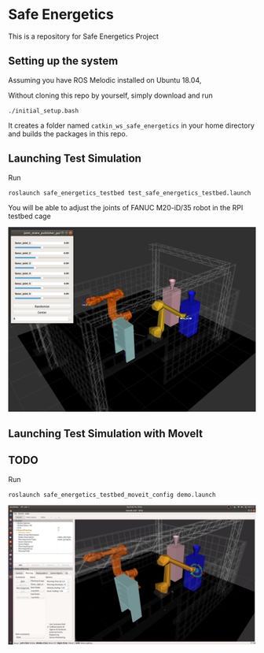 # Safe Energetics
This is a repository for Safe Energetics Project


## Setting up the system

Assuming you have ROS Melodic installed on Ubuntu 18.04,

Without cloning this repo by yourself, simply download and run
```
./initial_setup.bash
```

It creates a folder named `catkin_ws_safe_energetics` in your home directory and builds the packages in this repo.

## Launching Test Simulation

Run
```
roslaunch safe_energetics_testbed test_safe_energetics_testbed.launch
```

You will be able to adjust the joints of FANUC M20-iD/35 robot in the RPI testbed cage

![test_simulation](/.readme_include/test_simulation.png)

## Launching Test Simulation with MoveIt
## TODO
Run
```
roslaunch safe_energetics_testbed_moveit_config demo.launch
```
![test_simulation_with_moveit](/.readme_include/test_simulation_with_moveit.png)
